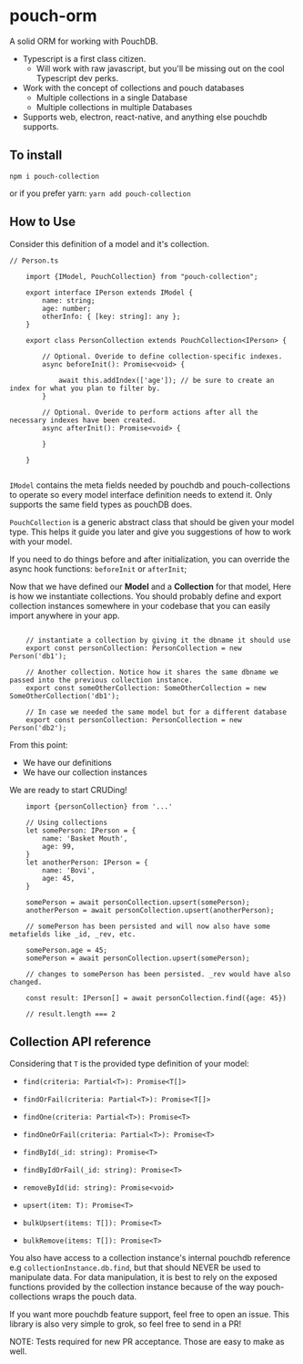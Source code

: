 # pouch-orm

A solid ORM for working with PouchDB.
- Typescript is a first class citizen.
  - Will work with raw javascript, but you'll be missing out on the cool Typescript dev perks.
- Work with the concept of collections and pouch databases
  - Multiple collections in a single Database
  - Multiple collections in multiple Databases
- Supports web,  electron, react-native, and anything else pouchdb supports.

## To install
`npm i pouch-collection`

or if you prefer yarn:
`yarn add pouch-collection`

## How to Use

Consider this definition of a model and it's collection.
```$xslt
// Person.ts

    import {IModel, PouchCollection} from "pouch-collection";
    
    export interface IPerson extends IModel {
        name: string;
        age: number;
        otherInfo: { [key: string]: any };
    }
    
    export class PersonCollection extends PouchCollection<IPerson> {
        
        // Optional. Overide to define collection-specific indexes.
        async beforeInit(): Promise<void> {
            
            await this.addIndex(['age']); // be sure to create an index for what you plan to filter by.
        }

        // Optional. Overide to perform actions after all the necessary indexes have been created.
        async afterInit(): Promise<void> {
           
        }
    
    }
    
```

`IModel` contains the meta fields needed by pouchdb and pouch-collections to operate so every model interface definition 
needs to extend it. Only supports the same field types as pouchDB does.

`PouchCollection` is a generic abstract class that should be given your model type. 
This helps it guide you later and give you suggestions of how to work with your model.

If you need to do things before and after initialization, you can override the async hook functions: `beforeInit` 
or `afterInit`;

Now that we have defined our **Model** and a **Collection** for that model, Here is how we instantiate collections.
You should probably define and export collection instances somewhere in your codebase that you can easily import 
anywhere in your app.
       
```$xslt

    // instantiate a collection by giving it the dbname it should use
    export const personCollection: PersonCollection = new Person('db1');

    // Another collection. Notice how it shares the same dbname we passed into the previous collection instance.
    export const someOtherCollection: SomeOtherCollection = new SomeOtherCollection('db1'); 
    
    // In case we needed the same model but for a different database
    export const personCollection: PersonCollection = new Person('db2');

```

From this point:
 - We have our definitions
 - We have our collection instances
 
We are ready to start CRUDing!

```$xslt
    import {personCollection} from '...'

    // Using collections
    let somePerson: IPerson = {
        name: 'Basket Mouth',
        age: 99,
    }
    let anotherPerson: IPerson = {
        name: 'Bovi',
        age: 45,
    }

    somePerson = await personCollection.upsert(somePerson);
    anotherPerson = await personCollection.upsert(anotherPerson);
    
    // somePerson has been persisted and will now also have some metafields like _id, _rev, etc.

    somePerson.age = 45;
    somePerson = await personCollection.upsert(somePerson);

    // changes to somePerson has been persisted. _rev would have also changed.

    const result: IPerson[] = await personCollection.find({age: 45})
    
    // result.length === 2

```

## Collection API reference
Considering that `T` is the provided type definition of your model:

- `find(criteria: Partial<T>): Promise<T[]>`
    

- `findOrFail(criteria: Partial<T>): Promise<T[]>`


- `findOne(criteria: Partial<T>): Promise<T>`


- `findOneOrFail(criteria: Partial<T>): Promise<T>`


- `findById(_id: string): Promise<T>`


- `findByIdOrFail(_id: string): Promise<T>`



- `removeById(id: string): Promise<void>`


- `upsert(item: T): Promise<T>`

- `bulkUpsert(items: T[]): Promise<T>`

- `bulkRemove(items: T[]): Promise<T>`

You also have access to a collection instance's internal pouchdb reference e.g `collectionInstance.db.find`, 
but that should NEVER be used to manipulate data. 
For data manipulation, it is best to rely on the exposed functions provided by the collection instance because of the way pouch-collections wraps the pouch data.

If you want more pouchdb feature support, feel free to open an issue. This library is also very simple 
to grok, so feel free to send in a PR! 

NOTE: Tests required for new PR acceptance. Those are easy to make as well.
   